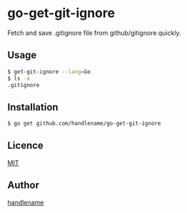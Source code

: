 # go-get-git-ignore

Fetch and save .gitignore file from github/gitignore quickly.

## Usage

```sh
$ get-git-ignore --lang=Go
$ ls -a
.gitignore
```

## Installation

```sh
$ go get github.com/handlename/go-get-git-ignore
```

## Licence

[MIT](https://github.com/tcnksm/tool/blob/master/LICENCE)

## Author

[handlename](https://github.com/handlename)

